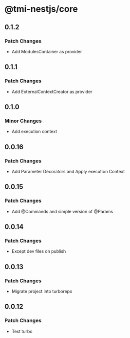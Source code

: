 # @tmi-nestjs/core

## 0.1.2

### Patch Changes

- Add ModulesContainer as provider

## 0.1.1

### Patch Changes

- Add ExternalContextCreator as provider

## 0.1.0

### Minor Changes

- Add execution context

## 0.0.16

### Patch Changes

- Add Parameter Decorators and Apply execution Context

## 0.0.15

### Patch Changes

- Add @Commands and simple version of @Params

## 0.0.14

### Patch Changes

- Except dev files on publish

## 0.0.13

### Patch Changes

- Migrate project into turborepo

## 0.0.12

### Patch Changes

- Test turbo
